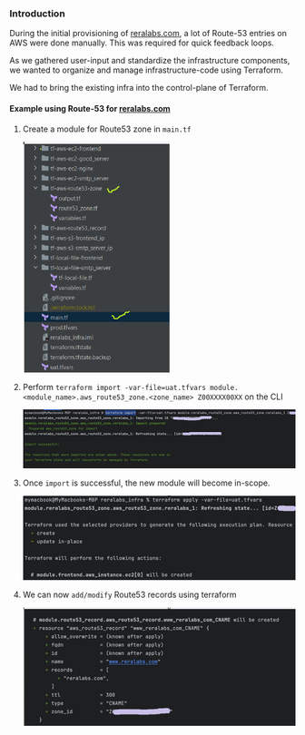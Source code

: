 ### Introduction

During the initial provisioning of [reralabs.com](https://reralabs.com), a lot of Route-53 entries on AWS were done manually.
This was required for quick feedback loops.

As we gathered user-input and standardize the infrastructure components,
we wanted to organize and manage infrastructure-code using Terraform.

We had to bring the existing infra into the control-plane of Terraform.

#### Example using Route-53 for [reralabs.com](https://reralabs.com)

1. Create a module for Route53 zone in `main.tf`

    ![img_3.png](img_3.png)

2. Perform `terraform import -var-file=uat.tfvars module.<module_name>.aws_route53_zone.<zone_name> Z00XXXX00XX` on the CLI

    ![img.png](img.png)


3. Once `import` is successful, the new module will become in-scope.

   ![img_1.png](img_1.png)

4. We can now `add/modify` Route53 records using terraform

    ![img_2.png](img_2.png)




